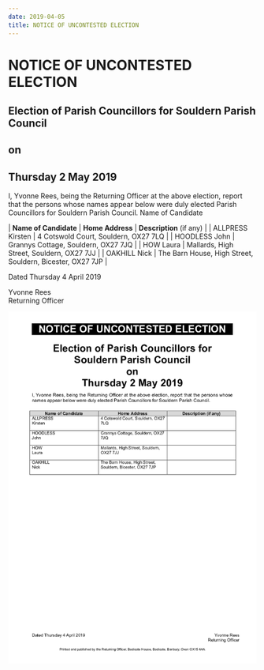 ```yaml
---
date: 2019-04-05
title: NOTICE OF UNCONTESTED ELECTION
---
```



# NOTICE OF UNCONTESTED ELECTION

##      Election of Parish Councillors for Souldern Parish Council
##                            on
##               Thursday 2 May 2019

I, Yvonne Rees, being the Returning Officer at the above election, report that the persons whose
names appear below were duly elected Parish Councillors for Souldern Parish Council.
         Name of Candidate

| **Name of Candidate** |  **Home Address** | **Description** (if any) |
| ALLPRESS Kirsten  | 4 Cotswold Court, Souldern, OX27 7LQ |
| HOODLESS John     | Grannys Cottage, Souldern, OX27 7JQ  |
| HOW Laura         | Mallards, High Street, Souldern, OX27 7JJ |
| OAKHILL Nick      | The Barn House, High Street, Souldern, Bicester, OX27 7JP |



Dated Thursday 4 April 2019

Yvonne Rees  
Returning Officer


![results](spc-results-2019.png)



